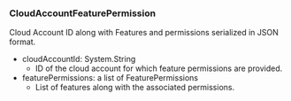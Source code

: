 ### CloudAccountFeaturePermission
Cloud Account ID along with Features and permissions serialized in JSON format.

- cloudAccountId: System.String
  - ID of the cloud account for which feature permissions are provided.
- featurePermissions: a list of FeaturePermissions
  - List of features along with the associated permissions.

